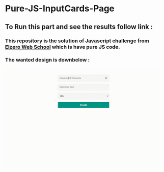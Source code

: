 # Pure-JS-InputCards-Page

## To Run this part and see the results follow link : <br />

### This repository is the solution of Javascript challenge from <a href="https://elzero.org/javascript-bootcamp-assignments-lesson-from-086-to-093/">Elzero Web School</a> which is have pure JS code.

### The wanted design is downbelow : 
![Design preview for the First task](./create-elements.gif)
